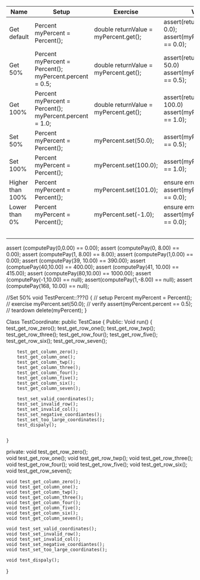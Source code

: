 | Name | Setup | Exercise | Verify | 
| ---- | ----- | -------- | ------ |
| Get default     | Percent myPercent = Percent(); |  double returnValue = myPercent.get(); |  assert(returnValue == 0.0); <br> assert(myPercent.percent == 0.0); |
| Get 50% | Percent myPercent = Percent(); <br> myPercent.percent = 0.5; | double returnValue = myPercent.get(); | assert(returnValue == 50.0) <br> assert(myPercent.percent == 0.5); |
| Get 100% | Percent myPercent = Percent(); <br> myPercent.percent = 1.0; | double returnValue = myPercent.get(); | assert(returnValue == 100.0) <br> assert(myPercent.percent == 1.0); |
| Set 50%  | Percent myPercent = Percent(); | myPercent.set(50.0); | assert(myPercent.percent == 0.5); |
| Set 100%  | Percent myPercent = Percent(); | myPercent.set(100.0); | assert(myPercent.percent == 1.0); |
| Higher than 100%  | Percent myPercent = Percent(); | myPercent.set(101.0); | ensure error is thrown <br> assert(myPercent.percent == 0.0);|
| Lower than 0%  | Percent myPercent = Percent(); | myPercent.set(-1.0); | ensure error is thrown <br> assert(myPercent.percent == 0.0);|
|      |       |          |        |
|      |       |          |        |
|      |       |          |        |
|      |       |          |        |
|      |       |          |        |



assert (computePay(0,0.00) == 0.00);
assert (computePay(0, 8.00) == 0.00);
assert (computePay(1, 8.00) == 8.00);
assert (computePay(1,0.00) == 0.00);
assert (computePay(39, 10.00) == 390.00);
assert (comptuePay(40,10.00) == 400.00);
assert (computePay(41, 10.00) == 415.00);
assert (computePay(80,10.00) == 1000.00);
assert (computePay(-1,10.00) == null);
assert(computePay(1,-8.00) == null);
assert (computePay(168, 10.00) == null);

//Set 50%
void TestPercent::???()
{
   // setup
    Percent myPercent = Percent();
   // exercise
    myPercent.set(50.0);
   // verify
    assert(myPercent.percent == 0.5);
   // teardown
    delete(myPercent);
}


Class TestCoordinate: public TestCase {
Public:
    Void run() 
    {
        test_get_row_zero();
        test_get_row_one();
        test_get_row_twp();
        test_get_row_three();
        test_get_row_four();
        test_get_row_five();
        test_get_row_six();
        test_get_row_seven();


        test_get_column_zero();
        test_get_column_one();
        test_get_column_twp();
        test_get_column_three();
        test_get_column_four();
        test_get_column_five();
        test_get_column_six();
        test_get_column_seven();
        
        test_set_valid_coordinates();
        test_set_invalid_row();
        test_set_invalid_col();
        test_set_negative_coordiantes();
        test_set_too_large_coordinates();
        test_dispaly();
        

    }
private:
    void test_get_row_zero();    
    void test_get_row_one();
    void test_get_row_twp();
    void test_get_row_three();
    void test_get_row_four();
    void test_get_row_five();
    void test_get_row_six();
    void test_get_row_seven();

    void test_get_column_zero();
    void test_get_column_one();
    void test_get_column_twp();
    void test_get_column_three();
    void test_get_column_four();
    void test_get_column_five();
    void test_get_column_six();
    void test_get_column_seven();

    void test_set_valid_coordinates();
    void test_set_invalid_row();
    void test_set_invalid_col();
    void test_set_negative_coordiantes();
    void test_set_too_large_coordinates();

    void test_dispaly();
}
